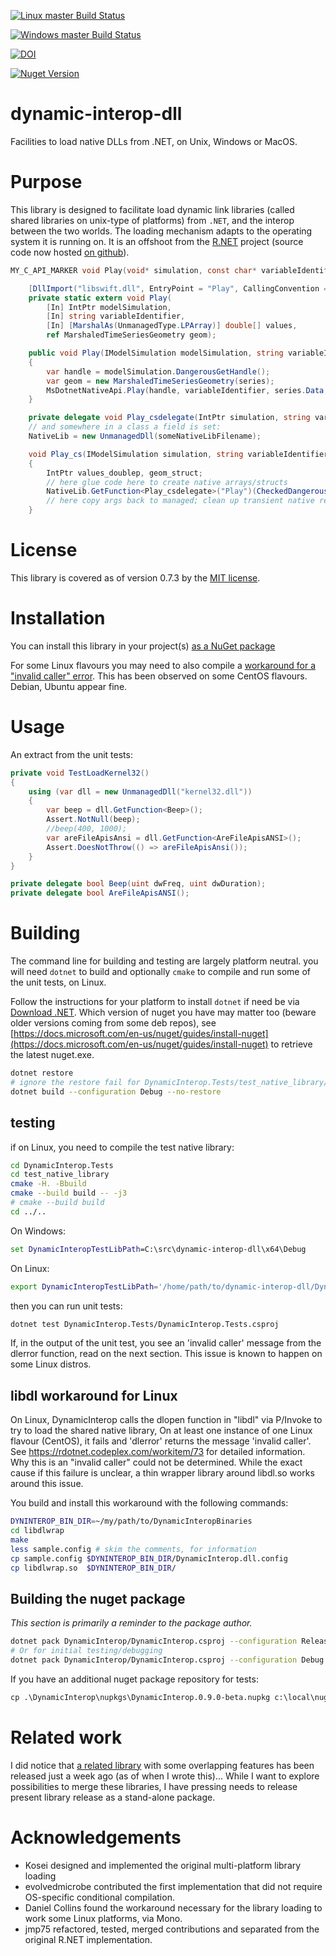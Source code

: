 
[![Linux master Build Status](https://travis-ci.org/jmp75/dynamic-interop-dll.svg?branch=master "Linux master Build Status")](https://travis-ci.org/jmp75/dynamic-interop-dll/builds)

[![Windows master Build Status](https://ci.appveyor.com/api/projects/status/otm2yg0os9rpn5j1?branch/master?svg=true "Windows master Build Status")](https://ci.appveyor.com/project/jmp75/dynamic-interop-dll/branch/master) 

[![DOI](https://zenodo.org/badge/26792926.svg)](https://zenodo.org/badge/latestdoi/26792926)

[![Nuget Version](https://buildstats.info/nuget/DynamicInterop)](https://www.nuget.org/packages/DynamicInterop/)

dynamic-interop-dll
===================

Facilities to load native DLLs from .NET, on Unix, Windows or MacOS.

# Purpose

This library is designed to facilitate load dynamic link libraries (called shared libraries on unix-type of platforms) from `.NET`, and the interop between the two worlds. The loading mechanism adapts to the operating system it is running on. It is an offshoot from the [R.NET](http://rdotnet.codeplex.com) project (source code now hosted [on github](https://github.com/rdotnet/rdotnet)). 


```c
MY_C_API_MARKER void Play(void* simulation, const char* variableIdentifier, double* values, TimeSeriesGeometry* geom);
```

```c#
    [DllImport("libswift.dll", EntryPoint = "Play", CallingConvention = CallingConvention.Cdecl)]
    private static extern void Play(
        [In] IntPtr modelSimulation,
        [In] string variableIdentifier,
        [In] [MarshalAs(UnmanagedType.LPArray)] double[] values,
        ref MarshaledTimeSeriesGeometry geom);
```

```c#
    public void Play(IModelSimulation modelSimulation, string variableIdentifier, MinimalTimeSeries series)
    {
        var handle = modelSimulation.DangerousGetHandle();
        var geom = new MarshaledTimeSeriesGeometry(series);
        MsDotnetNativeApi.Play(handle, variableIdentifier, series.Data, ref geom);
    }
```

```c#
    private delegate void Play_csdelegate(IntPtr simulation, string variableIdentifier, IntPtr values, IntPtr geom);
    // and somewhere in a class a field is set:
    NativeLib = new UnmanagedDll(someNativeLibFilename);

    void Play_cs(IModelSimulation simulation, string variableIdentifier, double[] values, ref MarshaledTimeSeriesGeometry geom)
    {
        IntPtr values_doublep, geom_struct;
        // here glue code here to create native arrays/structs
        NativeLib.GetFunction<Play_csdelegate>("Play")(CheckedDangerousGetHandle(simulation, "simulation"), variableIdentifier, values_doublep, geom_struct);
        // here copy args back to managed; clean up transient native resources.
    }
```

# License

This library is covered as of version 0.7.3 by the [MIT license](https://github.com/rdotnet/dynamic-interop-dll/blob/3055f27f46d1b794572bcd944eaebbd4f960b9a6/License.txt).

# Installation

You can install this library in your project(s) [as a NuGet package](https://www.nuget.org/packages/DynamicInterop)

For some Linux flavours you may need to also compile a [workaround for a "invalid caller" error](#libdl-workaround). This has been observed on some CentOS flavours. Debian, Ubuntu appear fine.

# Usage

An extract from the unit tests:

```c#
private void TestLoadKernel32()
{
    using (var dll = new UnmanagedDll("kernel32.dll"))
    {
        var beep = dll.GetFunction<Beep>();
        Assert.NotNull(beep);
        //beep(400, 1000);
        var areFileApisAnsi = dll.GetFunction<AreFileApisANSI>();
        Assert.DoesNotThrow(() => areFileApisAnsi());
    }
}

private delegate bool Beep(uint dwFreq, uint dwDuration);
private delegate bool AreFileApisANSI();
```

# Building

The command line for building and testing are largely platform neutral. you will need `dotnet` to build and optionally `cmake` to compile and run some of the unit tests, on Linux.

Follow the instructions for your platform to install `dotnet` if need be via [Download .NET](https://www.microsoft.com/net/download). Which version of nuget you have may matter too (beware older versions coming from some deb repos), see [https://docs.microsoft.com/en-us/nuget/guides/install-nuget](https://docs.microsoft.com/en-us/nuget/guides/install-nuget) to retrieve the latest nuget.exe.

```bash
dotnet restore
# ignore the restore fail for DynamicInterop.Tests/test_native_library/test_native_library.vcxproj if you get any
dotnet build --configuration Debug --no-restore
```

## testing

if on Linux, you need to compile the test native library:

```bash
cd DynamicInterop.Tests
cd test_native_library
cmake -H. -Bbuild
cmake --build build -- -j3
# cmake --build build 
cd ../..
```

On Windows:

```bat
set DynamicInteropTestLibPath=C:\src\dynamic-interop-dll\x64\Debug
```

On Linux:

```bash
export DynamicInteropTestLibPath='/home/path/to/dynamic-interop-dll/DynamicInterop.Tests/test_native_library/build'
```

then you can run unit tests:

```bash
dotnet test DynamicInterop.Tests/DynamicInterop.Tests.csproj
```

If, in the output of the unit test, you see an 'invalid caller' message from the dlerror function, read on the next section. This issue is known to happen on some Linux distros.

## libdl workaround for Linux

On Linux, DynamicInterop calls the dlopen function in "libdl" via P/Invoke to try to load the shared native library, On at least one instance of one Linux flavour (CentOS), it fails and 'dlerror' returns the message 'invalid caller'. See https://rdotnet.codeplex.com/workitem/73 for detailed information. Why this is an "invalid caller" could not be determined. While the exact cause if this failure is unclear, a thin wrapper library around libdl.so works around this issue.

You build and install this workaround with the following commands:

```bash
DYNINTEROP_BIN_DIR=~/my/path/to/DynamicInteropBinaries
cd libdlwrap
make
less sample.config # skim the comments, for information
cp sample.config $DYNINTEROP_BIN_DIR/DynamicInterop.dll.config
cp libdlwrap.so  $DYNINTEROP_BIN_DIR/
```

## Building the nuget package

*This section is primarily a reminder to the package author.*

```bash
dotnet pack DynamicInterop/DynamicInterop.csproj --configuration Release --no-build --no-restore --output nupkgs
# Or for initial testing/debugging
dotnet pack DynamicInterop/DynamicInterop.csproj --configuration Debug --no-build --no-restore --output nupkgs
```

If you have an additional nuget package repository for tests:

```cmd
cp .\DynamicInterop\nupkgs\DynamicInterop.0.9.0-beta.nupkg c:\local\nuget
```

# Related work

I did notice that [a related library](https://github.com/Boyko-Karadzhov/Dynamic-Libraries) with some overlapping features has been released just a week ago (as of when I wrote this)... While I want to explore possibilities to merge these libraries, I have pressing needs to release present library release as a stand-alone package.

# Acknowledgements

* Kosei designed and implemented the original multi-platform library loading
* evolvedmicrobe contributed the first implementation that did not require OS-specific conditional compilation.
* Daniel Collins found the workaround necessary for the library loading to work some Linux platforms, via Mono.
* jmp75 refactored, tested, merged contributions and separated from the original R.NET implementation.
